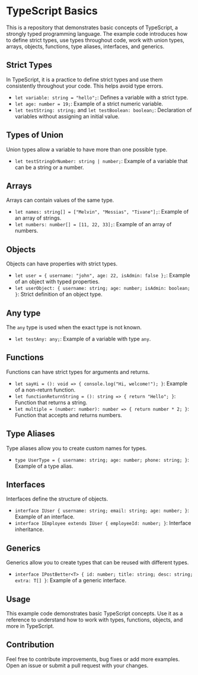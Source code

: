 # TypeScript Basics

This is a repository that demonstrates basic concepts of TypeScript, a strongly typed programming language. The example code introduces how to define strict types, use types throughout code, work with union types, arrays, objects, functions, type aliases, interfaces, and generics.

## Strict Types

In TypeScript, it is a practice to define strict types and use them consistently throughout your code. This helps avoid type errors.

- `let variable: string = "hello";`: Defines a variable with a strict type.
- `let age: number = 19;`: Example of a strict numeric variable.
- `let testString: string;` and `let testBoolean: boolean;`: Declaration of variables without assigning an initial value.

## Types of Union

Union types allow a variable to have more than one possible type.

- `let testStringOrNumber: string | number;`: Example of a variable that can be a string or a number.

## Arrays

Arrays can contain values ​​of the same type.

- `let names: string[] = ["Melvin", "Messias", "Tivane"];`: Example of an array of strings.
- `let numbers: number[] = [11, 22, 33];`: Example of an array of numbers.

## Objects

Objects can have properties with strict types.

- `let user = { username: "john", age: 22, isAdmin: false };`: Example of an object with typed properties.
- `let userObject: { username: string; age: number; isAdmin: boolean; }`: Strict definition of an object type.

## Any type

The `any` type is used when the exact type is not known.

- `let testAny: any;`: Example of a variable with type `any`.

## Functions

Functions can have strict types for arguments and returns.

- `let sayHi = (): void => { console.log("Hi, welcome!"); }`: Example of a non-return function.
- `let functionReturnString = (): string => { return "Hello"; }`: Function that returns a string.
- `let multiple = (number: number): number => { return number * 2; }`: Function that accepts and returns numbers.

## Type Aliases

Type aliases allow you to create custom names for types.

- `type UserType = { username: string; age: number; phone: string; }`: Example of a type alias.

## Interfaces

Interfaces define the structure of objects.

- `interface IUser { username: string; email: string; age: number; }`: Example of an interface.
- `interface IEmployee extends IUser { employeeId: number; }`: Interface inheritance.

## Generics

Generics allow you to create types that can be reused with different types.

- `interface IPostBetter<T> { id: number; title: string; desc: string; extra: T[] }`: Example of a generic interface.

## Usage

This example code demonstrates basic TypeScript concepts. Use it as a reference to understand how to work with types, functions, objects, and more in TypeScript.

## Contribution

Feel free to contribute improvements, bug fixes or add more examples. Open an issue or submit a pull request with your changes.

